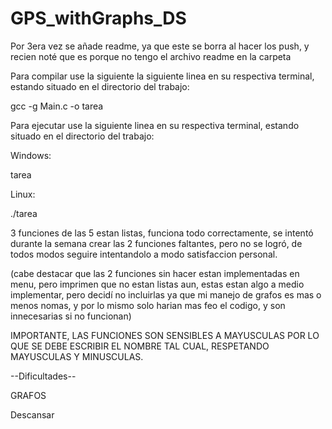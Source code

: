 # GPS_withGraphs_DS

Por 3era vez se añade readme, ya que este se borra al hacer los push, y recien noté que es porque no tengo el archivo readme en la carpeta

Para compilar use la siguiente la siguiente linea en su respectiva terminal, estando situado en el directorio del trabajo:

gcc -g Main.c -o tarea

Para ejecutar use la siguiente linea en su respectiva terminal, estando situado en el directorio del trabajo:

Windows:

tarea

Linux:

./tarea

3 funciones de las 5 estan listas, funciona todo correctamente, se intentó durante la semana crear las 2 funciones faltantes, pero no se logró, de todos modos seguire intentandolo a modo satisfaccion personal.

(cabe destacar que las 2 funciones sin hacer estan implementadas en menu, pero imprimen que no estan listas aun, estas estan algo a medio implementar, pero decidí no incluirlas ya que mi manejo de grafos es mas o menos nomas, y por lo mismo solo harian mas feo el codigo, y son innecesarias si no funcionan)

IMPORTANTE, LAS FUNCIONES SON SENSIBLES A MAYUSCULAS POR LO QUE SE DEBE ESCRIBIR EL NOMBRE TAL CUAL, RESPETANDO MAYUSCULAS Y MINUSCULAS.

--Dificultades--

GRAFOS

Descansar
